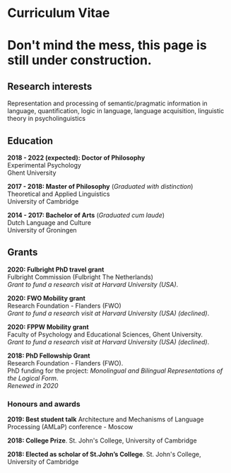 # Curriculum Vitae

# Don't mind the mess, this page is still under construction.

## Research interests
Representation and processing of semantic/pragmatic information in language, quantification, logic in language, language acquisition, linguistic theory in psycholinguistics

## Education
**2018 - 2022 (expected): Doctor of Philosophy**   
Experimental Psychology        
Ghent University
  
**2017 - 2018: Master of Philosophy** (*Graduated with distinction*)  
Theoretical and Applied Linguistics  
University of Cambridge 
  
**2014 - 2017: Bachelor of Arts** (*Graduated cum laude*)  
Dutch Language and Culture  
University of Groningen  

## Grants
**2020: Fulbright PhD travel grant**  
Fulbright Commission (Fulbright The Netherlands)  
*Grant to fund a research visit at Harvard University (USA)*. 

**2020: FWO Mobility grant**  
Research Foundation - Flanders (FWO)  
*Grant to fund a research visit at Harvard University (USA) (declined)*.

**2020: FPPW Mobility grant**  
Faculty of Psychology and Educational Sciences, Ghent University.  
*Grant to fund a research visit at Harvard University (USA) (declined)*.

**2018: PhD Fellowship Grant**  
Research Foundation - Flanders (FWO).  
PhD funding for the project: _Monolingual and Bilingual Representations of the Logical Form_.  
*Renewed in 2020*

### Honours and awards
**2019: Best student talk** 
Architecture and Mechanisms of Language Processing (AMLaP) conference - Moscow 
    
**2018: College Prize**. 
St. John's College, University of Cambridge

**2018: Elected as scholar of St.John’s College**. 
St. John's College, University of Cambridge 
